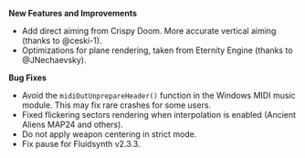 **New Features and Improvements**
* Add direct aiming from Crispy Doom. More accurate vertical aiming (thanks to @ceski-1).
* Optimizations for plane rendering, taken from Eternity Engine (thanks to @JNechaevsky).

**Bug Fixes**
* Avoid the `midiOutUnprepareHeader()` function in the Windows MIDI music module. This may fix rare crashes for some users.
* Fixed flickering sectors rendering when interpolation is enabled (Ancient Aliens MAP24 and others).
* Do not apply weapon centering in strict mode.
* Fix pause for Fluidsynth v2.3.3.
